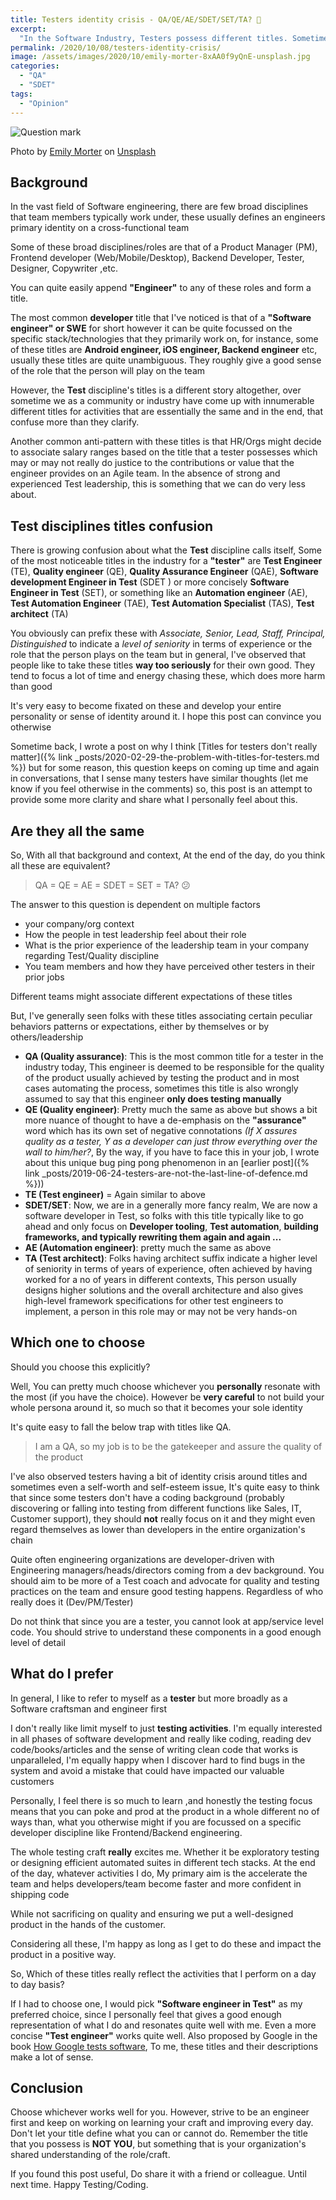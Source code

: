 ```yaml
---
title: Testers identity crisis - QA/QE/AE/SDET/SET/TA? 🤷
excerpt:
  "In the Software Industry, Testers possess different titles. Sometimes these can cause different confusions in terms of roles/scope. In this post, I share what I feel about this and what do I prefer"
permalink: /2020/10/08/testers-identity-crisis/
image: /assets/images/2020/10/emily-morter-8xAA0f9yQnE-unsplash.jpg
categories:
  - "QA"
  - "SDET"
tags:
  - "Opinion"
---
```


![Question mark](/assets/images/2020/10/emily-morter-8xAA0f9yQnE-unsplash.jpg)

Photo by
[Emily Morter](https://unsplash.com/@emilymorter?utm_source=unsplash&utm_medium=referral&utm_content=creditCopyText)
on
[Unsplash](https://unsplash.com/s/photos/confusion?utm_source=unsplash&utm_medium=referral&utm_content=creditCopyText)

## Background

In the vast field of Software engineering, there are few broad disciplines that team members
typically work under, these usually defines an engineers primary identity on a cross-functional team

Some of these broad disciplines/roles are that of a Product Manager (PM), Frontend developer
(Web/Mobile/Desktop), Backend Developer, Tester, Designer, Copywriter ,etc.

You can quite easily append **"Engineer"** to any of these roles and form a title.

The most common **developer** title that I've noticed is that of a **"Software engineer" or SWE**
for short however it can be quite focussed on the specific stack/technologies that they primarily
work on, for instance, some of these titles are **Android engineer, iOS engineer, Backend engineer**
etc, usually these titles are quite unambiguous. They roughly give a good sense of the role that the
person will play on the team

However, the **Test** discipline's titles is a different story altogether, over sometime we as a
community or industry have come up with innumerable different titles for activities that are
essentially the same and in the end, that confuse more than they clarify.

Another common anti-pattern with these titles is that HR/Orgs might decide to associate salary
ranges based on the title that a tester possesses which may or may not really do justice to the
contributions or value that the engineer provides on an Agile team. In the absence of strong and
experienced Test leadership, this is something that we can do very less about.

## Test disciplines titles confusion

There is growing confusion about what the **Test** discipline calls itself, Some of the most
noticeable titles in the industry for a **"tester"** are **Test Engineer** (TE), **Quality
engineer** (QE), **Quality Assurance Engineer** (QAE), **Software development Engineer in Test**
(SDET ) or more concisely **Software Engineer in Test** (SET), or something like an **Automation
engineer** (AE), **Test Automation Engineer** (TAE), **Test Automation Specialist** (TAS), **Test
architect** (TA)

You obviously can prefix these with _Associate, Senior, Lead, Staff, Principal, Distinguished_ to
indicate a _level of seniority_ in terms of experience or the role that the person plays on the team
but in general, I've observed that people like to take these titles **way too seriously** for their
own good. They tend to focus a lot of time and energy chasing these, which does more harm than good

It's very easy to become fixated on these and develop your entire personality or sense of identity
around it. I hope this post can convince you otherwise

Sometime back, I wrote a post on why I think [Titles for testers don't really
matter]({% link _posts/2020-02-29-the-problem-with-titles-for-testers.md %}) but for some reason,
this question keeps on coming up time and again in conversations, that I sense many testers have
similar thoughts (let me know if you feel otherwise in the comments) so, this post is an attempt to
provide some more clarity and share what I personally feel about this.

## Are they all the same

So, With all that background and context, At the end of the day, do you think all these are
equivalent?

> QA = QE = AE = SDET = SET = TA? 😕

The answer to this question is dependent on multiple factors

- your company/org context
- How the people in test leadership feel about their role
- What is the prior experience of the leadership team in your company regarding Test/Quality
  discipline
- You team members and how they have perceived other testers in their prior jobs

Different teams might associate different expectations of these titles

But, I've generally seen folks with these titles associating certain peculiar behaviors patterns or
expectations, either by themselves or by others/leadership

- **QA (Quality assurance)**: This is the most common title for a tester in the industry today, This
  engineer is deemed to be responsible for the quality of the product usually achieved by testing
  the product and in most cases automating the process, sometimes this title is also wrongly assumed
  to say that this engineer **only does testing manually**
- **QE (Quality engineer)**: Pretty much the same as above but shows a bit more nuance of thought to
  have a de-emphasis on the **"assurance"** word which has its own set of negative connotations _(If
  X assures quality as a tester, Y as a developer can just throw everything over the wall to
  him/her?_, By the way, if you have to face this in your job, I wrote about this unique bug ping
  pong phenomenon in an [earlier post]({% link
  _posts/2019-06-24-testers-are-not-the-last-line-of-defence.md %}))
- **TE (Test engineer)** = Again similar to above
- **SDET/SET**: Now, we are in a generally more fancy realm, We are now a software developer in
  Test, so folks with this title typically like to go ahead and only focus on **Developer tooling**,
  **Test automation**, **building frameworks, and typically rewriting them again and again ...**
- **AE (Automation engineer)**: pretty much the same as above
- **TA (Test architect)**: Folks having architect suffix indicate a higher level of seniority in
  terms of years of experience, often achieved by having worked for a no of years in different
  contexts, This person usually designs higher solutions and the overall architecture and also gives
  high-level framework specifications for other test engineers to implement, a person in this role
  may or may not be very hands-on

## Which one to choose

Should you choose this explicitly?

Well, You can pretty much choose whichever you **personally** resonate with the most (if you have
the choice). However be **very careful** to not build your whole persona around it, so much so that
it becomes your sole identity

It's quite easy to fall the below trap with titles like QA.

> I am a QA, so my job is to be the gatekeeper and assure the quality of the product

I've also observed testers having a bit of identity crisis around titles and sometimes even a
self-worth and self-esteem issue, It's quite easy to think that since some testers don't have a
coding background (probably discovering or falling into testing from different functions like Sales,
IT, Customer support), they should **not** really focus on it and they might even regard themselves
as lower than developers in the entire organization's chain

Quite often engineering organizations are developer-driven with Engineering managers/heads/directors
coming from a dev background. You should aim to be more of a Test coach and advocate for quality and
testing practices on the team and ensure good testing happens. Regardless of who really does it
(Dev/PM/Tester)

Do not think that since you are a tester, you cannot look at app/service level code. You should
strive to understand these components in a good enough level of detail

## What do I prefer

In general, I like to refer to myself as a **tester** but more broadly as a Software craftsman and
engineer first

I don't really like limit myself to just **testing activities**. I'm equally interested in all
phases of software development and really like coding, reading dev code/books/articles and the sense
of writing clean code that works is unparalleled, I'm equally happy when I discover hard to find
bugs in the system and avoid a mistake that could have impacted our valuable customers

Personally, I feel there is so much to learn ,and honestly the testing focus means that you can poke
and prod at the product in a whole different no of ways than, what you otherwise might if you are
focussed on a specific developer discipline like Frontend/Backend engineering.

The whole testing craft **really** excites me. Whether it be exploratory testing or designing
efficient automated suites in different tech stacks. At the end of the day, whatever activities I
do, My primary aim is the accelerate the team and helps developers/team become faster and more
confident in shipping code

While not sacrificing on quality and ensuring we put a well-designed product in the hands of the
customer.

Considering all these, I'm happy as long as I get to do these and impact the product in a positive
way.

So, Which of these titles really reflect the activities that I perform on a day to day basis?

If I had to choose one, I would pick **"Software engineer in Test"** as my preferred choice, since I
personally feel that gives a good enough representation of what I do and resonates quite well with
me. Even a more concise **"Test engineer"** works quite well. Also proposed by Google in the book
[How Google tests software](https://www.amazon.in/Google-Tests-Software-James-Whittaker/dp/0321803027),
To me, these titles and their descriptions make a lot of sense.

## Conclusion

Choose whichever works well for you. However, strive to be an engineer first and keep on working on
learning your craft and improving every day. Don't let your title define what you can or cannot do.
Remember the title that you possess is **NOT YOU**, but something that is your organization's shared
understanding of the role/craft.

If you found this post useful, Do share it with a friend or colleague. Until next time. Happy
Testing/Coding.

